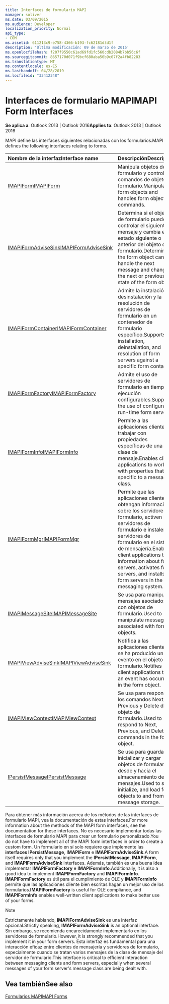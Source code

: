 ```yaml
---
title: Interfaces de formulario MAPI
manager: soliver
ms.date: 03/09/2015
ms.audience: Developer
localization_priority: Normal
api_type:
- COM
ms.assetid: 611213c9-e758-4366-b193-fc62181d3d1f
description: 'Última modificación: 09 de marzo de 2015'
ms.openlocfilehash: f207f9550c61ad69fd1fc560cdb2084b7bb56c6f
ms.sourcegitcommit: 8657170d071f9bcf680aba50b9c07f2a4fb82283
ms.translationtype: MT
ms.contentlocale: es-ES
ms.lasthandoff: 04/28/2019
ms.locfileid: "33412348"
---
```

# <a name="mapi-form-interfaces"></a><span data-ttu-id="f05c7-103">Interfaces de formulario MAPI</span><span class="sxs-lookup"><span data-stu-id="f05c7-103">MAPI Form Interfaces</span></span>

  
  
<span data-ttu-id="f05c7-104">**Se aplica a**: Outlook 2013 | Outlook 2016</span><span class="sxs-lookup"><span data-stu-id="f05c7-104">**Applies to**: Outlook 2013 | Outlook 2016</span></span> 
  
<span data-ttu-id="f05c7-105">MAPI define las interfaces siguientes relacionadas con los formularios.</span><span class="sxs-lookup"><span data-stu-id="f05c7-105">MAPI defines the following interfaces relating to forms.</span></span>
  
|<span data-ttu-id="f05c7-106">**Nombre de la interfaz**</span><span class="sxs-lookup"><span data-stu-id="f05c7-106">**Interface name**</span></span>|<span data-ttu-id="f05c7-107">**Descripción**</span><span class="sxs-lookup"><span data-stu-id="f05c7-107">**Description**</span></span>|
|:-----|:-----|
|[<span data-ttu-id="f05c7-108">IMAPIForm</span><span class="sxs-lookup"><span data-stu-id="f05c7-108">IMAPIForm</span></span>](imapiformiunknown.md) <br/> |<span data-ttu-id="f05c7-109">Manipula objetos de formulario y controla comandos de objeto de formulario.</span><span class="sxs-lookup"><span data-stu-id="f05c7-109">Manipulates form objects and handles form object commands.</span></span>  <br/> |
|[<span data-ttu-id="f05c7-110">IMAPIFormAdviseSink</span><span class="sxs-lookup"><span data-stu-id="f05c7-110">IMAPIFormAdviseSink</span></span>](imapiformadvisesinkiunknown.md) <br/> |<span data-ttu-id="f05c7-111">Determina si el objeto de formulario puede controlar el siguiente mensaje y cambia el estado siguiente o anterior del objeto de formulario.</span><span class="sxs-lookup"><span data-stu-id="f05c7-111">Determines if the form object can handle the next message and changes the next or previous state of the form object.</span></span>  <br/> |
|[<span data-ttu-id="f05c7-112">IMAPIFormContainer</span><span class="sxs-lookup"><span data-stu-id="f05c7-112">IMAPIFormContainer</span></span>](imapiformcontaineriunknown.md) <br/> |<span data-ttu-id="f05c7-113">Admite la instalación, la desinstalación y la resolución de servidores de formulario en un contenedor de formulario específico.</span><span class="sxs-lookup"><span data-stu-id="f05c7-113">Supports installation, deinstallation, and resolution of form servers against a specific form container.</span></span>  <br/> |
|[<span data-ttu-id="f05c7-114">IMAPIFormFactory</span><span class="sxs-lookup"><span data-stu-id="f05c7-114">IMAPIFormFactory</span></span>](imapiformfactoryiunknown.md) <br/> |<span data-ttu-id="f05c7-115">Admite el uso de servidores de formulario en tiempo de ejecución configurables.</span><span class="sxs-lookup"><span data-stu-id="f05c7-115">Supports the use of configurable run-time form servers.</span></span>  <br/> |
|[<span data-ttu-id="f05c7-116">IMAPIFormInfo</span><span class="sxs-lookup"><span data-stu-id="f05c7-116">IMAPIFormInfo</span></span>](imapiforminfoimapiprop.md) <br/> |<span data-ttu-id="f05c7-117">Permite a las aplicaciones cliente trabajar con propiedades específicas de una clase de mensaje.</span><span class="sxs-lookup"><span data-stu-id="f05c7-117">Enables client applications to work with properties that are specific to a message class.</span></span>  <br/> |
|[<span data-ttu-id="f05c7-118">IMAPIFormMgr</span><span class="sxs-lookup"><span data-stu-id="f05c7-118">IMAPIFormMgr</span></span>](imapiformmgriunknown.md) <br/> |<span data-ttu-id="f05c7-119">Permite que las aplicaciones cliente obtengan información sobre los servidores de formulario, activen los servidores de formulario e instalen servidores de formulario en el sistema de mensajería.</span><span class="sxs-lookup"><span data-stu-id="f05c7-119">Enables client applications to get information about form servers, activates form servers, and installs form servers in the messaging system.</span></span>  <br/> |
|[<span data-ttu-id="f05c7-120">IMAPIMessageSite</span><span class="sxs-lookup"><span data-stu-id="f05c7-120">IMAPIMessageSite</span></span>](imapimessagesiteiunknown.md) <br/> |<span data-ttu-id="f05c7-121">Se usa para manipular mensajes asociados con objetos de formulario.</span><span class="sxs-lookup"><span data-stu-id="f05c7-121">Used to manipulate messages associated with form objects.</span></span>  <br/> |
|[<span data-ttu-id="f05c7-122">IMAPIViewAdviseSink</span><span class="sxs-lookup"><span data-stu-id="f05c7-122">IMAPIViewAdviseSink</span></span>](imapiviewadvisesinkiunknown.md) <br/> |<span data-ttu-id="f05c7-123">Notifica a las aplicaciones cliente que se ha producido un evento en el objeto de formulario.</span><span class="sxs-lookup"><span data-stu-id="f05c7-123">Notifies client applications that an event has occurred in the form object.</span></span>  <br/> |
|[<span data-ttu-id="f05c7-124">IMAPIViewContext</span><span class="sxs-lookup"><span data-stu-id="f05c7-124">IMAPIViewContext</span></span>](imapiviewcontextiunknown.md) <br/> |<span data-ttu-id="f05c7-125">Se usa para responder a los comandos Next, Previous y Delete del objeto de formulario.</span><span class="sxs-lookup"><span data-stu-id="f05c7-125">Used to respond to Next, Previous, and Delete commands in the form object.</span></span>  <br/> |
|[<span data-ttu-id="f05c7-126">IPersistMessage</span><span class="sxs-lookup"><span data-stu-id="f05c7-126">IPersistMessage</span></span>](ipersistmessageiunknown.md) <br/> |<span data-ttu-id="f05c7-127">Se usa para guardar, inicializar y cargar objetos de formulario desde y hacia el almacenamiento de mensajes.</span><span class="sxs-lookup"><span data-stu-id="f05c7-127">Used to save, initialize, and load form objects to and from message storage.</span></span>  <br/> |
   
<span data-ttu-id="f05c7-128">Para obtener más información acerca de los métodos de las interfaces de formulario MAPI, vea la documentación de estas interfaces.</span><span class="sxs-lookup"><span data-stu-id="f05c7-128">For more information about the methods of the MAPI form interfaces, see the documentation for these interfaces.</span></span> <span data-ttu-id="f05c7-129">No es necesario implementar todas las interfaces de formulario MAPI para crear un formulario personalizado.</span><span class="sxs-lookup"><span data-stu-id="f05c7-129">You do not have to implement all of the MAPI form interfaces in order to create a custom form.</span></span> <span data-ttu-id="f05c7-130">Un formulario en sí solo requiere que implemente las **interfaces IPersistMessage**, **IMAPIForm** e **IMAPIFormAdviseSink.**</span><span class="sxs-lookup"><span data-stu-id="f05c7-130">A form itself requires only that you implement the **IPersistMessage**, **IMAPIForm**, and **IMAPIFormAdviseSink** interfaces.</span></span> <span data-ttu-id="f05c7-131">Además, también es una buena idea implementar **IMAPIFormFactory** e **IMAPIFormInfo**.</span><span class="sxs-lookup"><span data-stu-id="f05c7-131">Additionally, it is also a good idea to implement **IMAPIFormFactory** and **IMAPIFormInfo**.</span></span> <span data-ttu-id="f05c7-132">**IMAPIFormFactory** es útil para el cumplimiento de OLE y **IMAPIFormInfo** permite que las aplicaciones cliente bien escritas hagan un mejor uso de los formularios.</span><span class="sxs-lookup"><span data-stu-id="f05c7-132">**IMAPIFormFactory** is useful for OLE compliance, and **IMAPIFormInfo** enables well-written client applications to make better use of your forms.</span></span> 
  
> [!NOTE]
> <span data-ttu-id="f05c7-133">Estrictamente hablando, **IMAPIFormAdviseSink** es una interfaz opcional.</span><span class="sxs-lookup"><span data-stu-id="f05c7-133">Strictly speaking, **IMAPIFormAdviseSink** is an optional interface.</span></span> <span data-ttu-id="f05c7-134">Sin embargo, se recomienda encarecidamente implementarlo en los servidores de formulario.</span><span class="sxs-lookup"><span data-stu-id="f05c7-134">However, it is strongly recommended that you implement it in your form servers.</span></span> <span data-ttu-id="f05c7-135">Esta interfaz es fundamental para una interacción eficaz entre clientes de mensajería y servidores de formulario, especialmente cuando se tratan varios mensajes de la clase de mensaje del servidor de formulario.</span><span class="sxs-lookup"><span data-stu-id="f05c7-135">This interface is critical to efficient interaction between messaging clients and form servers, especially when several messages of your form server's message class are being dealt with.</span></span> 
  
## <a name="see-also"></a><span data-ttu-id="f05c7-136">Vea también</span><span class="sxs-lookup"><span data-stu-id="f05c7-136">See also</span></span>



[<span data-ttu-id="f05c7-137">Formularios MAPI</span><span class="sxs-lookup"><span data-stu-id="f05c7-137">MAPI Forms</span></span>](mapi-forms.md)


